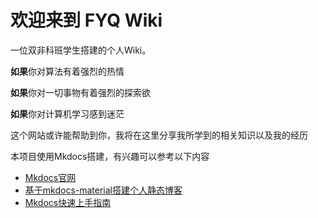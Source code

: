 # **欢迎来到** FYQ Wiki

一位双非科班学生搭建的个人Wiki。

**如果**你对算法有着强烈的热情

**如果**你对一切事物有着强烈的探索欲

**如果**你对计算机学习感到迷茫

这个网站或许能帮助到你，我将在这里分享我所学到的相关知识以及我的经历

本项目使用Mkdocs搭建，有兴趣可以参考以下内容

+   <a href="https://www.mkdocs.org/">Mkdocs官网</a>
+   <a href="https://cyent.github.io/markdown-with-mkdocs-material/">基于mkdocs-material搭建个人静态博客</a>
+   <a href="https://sspai.com/prime/story/mkdocs-primer">Mkdocs快速上手指南</a>
